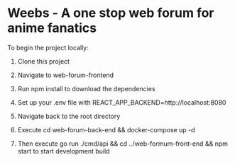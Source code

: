 # Weebs - A one stop web forum for anime fanatics

To begin the project locally:

1. Clone this project

2. Navigate to web-forum-frontend
3. Run npm install to download the dependencies
4. Set up your .env file with REACT_APP_BACKEND=http://localhost:8080

5. Navigate back to the root directory
6. Execute cd web-forum-back-end && docker-compose up -d
7. Then execute go run ./cmd/api && cd ../web-formum-front-end && npm start to start development build
